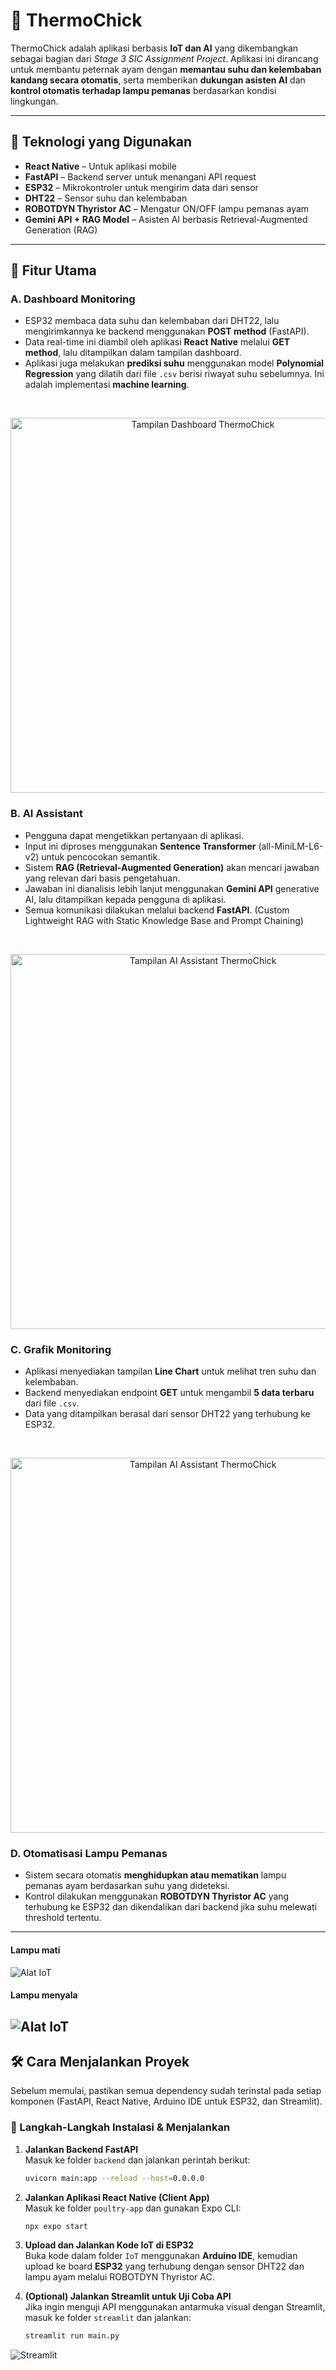 # 🐣 ThermoChick

ThermoChick adalah aplikasi berbasis **IoT dan AI** yang dikembangkan sebagai bagian dari _Stage 3 SIC Assignment Project_. Aplikasi ini dirancang untuk membantu peternak ayam dengan **memantau suhu dan kelembaban kandang secara otomatis**, serta memberikan **dukungan asisten AI** dan **kontrol otomatis terhadap lampu pemanas** berdasarkan kondisi lingkungan.

---

## 🚀 Teknologi yang Digunakan

- **React Native** – Untuk aplikasi mobile
- **FastAPI** – Backend server untuk menangani API request
- **ESP32** – Mikrokontroler untuk mengirim data dari sensor
- **DHT22** – Sensor suhu dan kelembaban
- **ROBOTDYN Thyristor AC** – Mengatur ON/OFF lampu pemanas ayam
- **Gemini API + RAG Model** – Asisten AI berbasis Retrieval-Augmented Generation (RAG)

---

## 📱 Fitur Utama

### A. Dashboard Monitoring

- ESP32 membaca data suhu dan kelembaban dari DHT22, lalu mengirimkannya ke backend menggunakan **POST method** (FastAPI).
- Data real-time ini diambil oleh aplikasi **React Native** melalui **GET method**, lalu ditampilkan dalam tampilan dashboard.
- Aplikasi juga melakukan **prediksi suhu** menggunakan model **Polynomial Regression** yang dilatih dari file `.csv` berisi riwayat suhu sebelumnya. Ini adalah implementasi **machine learning**.
<br>
<p align="center"> <img src="screenshots/dashboard.jpg" alt="Tampilan Dashboard ThermoChick" width="600"> </p>

### B. AI Assistant

- Pengguna dapat mengetikkan pertanyaan di aplikasi.
- Input ini diproses menggunakan **Sentence Transformer** (all-MiniLM-L6-v2) untuk pencocokan semantik.
- Sistem **RAG (Retrieval-Augmented Generation)** akan mencari jawaban yang relevan dari basis pengetahuan.
- Jawaban ini dianalisis lebih lanjut menggunakan **Gemini API** generative AI, lalu ditampilkan kepada pengguna di aplikasi.
- Semua komunikasi dilakukan melalui backend **FastAPI**. (Custom Lightweight RAG with Static Knowledge Base and Prompt Chaining)
<br>
<p align="center"> <img src="screenshots/assistant.jpg" alt="Tampilan AI Assistant ThermoChick" width="600"> </p>

### C. Grafik Monitoring

- Aplikasi menyediakan tampilan **Line Chart** untuk melihat tren suhu dan kelembaban.
- Backend menyediakan endpoint **GET** untuk mengambil **5 data terbaru** dari file `.csv`. 
- Data yang ditampilkan berasal dari sensor DHT22 yang terhubung ke ESP32.
<br>
<p align="center"> <img src="screenshots/linechart.jpg" alt="Tampilan AI Assistant ThermoChick" width="600"> </p>

### D. Otomatisasi Lampu Pemanas

- Sistem secara otomatis **menghidupkan atau mematikan** lampu pemanas ayam berdasarkan suhu yang dideteksi.
- Kontrol dilakukan menggunakan **ROBOTDYN Thyristor AC** yang terhubung ke ESP32 dan dikendalikan dari backend jika suhu melewati threshold tertentu.
---
#### Lampu mati
![Alat IoT](screenshots/IoT%20(1).png)
#### Lampu menyala
![Alat IoT](screenshots/IoT%20(2).png)
---

## 🛠️ Cara Menjalankan Proyek

Sebelum memulai, pastikan semua dependency sudah terinstal pada setiap komponen (FastAPI, React Native, Arduino IDE untuk ESP32, dan Streamlit).

### 🔧 Langkah-Langkah Instalasi & Menjalankan

1. **Jalankan Backend FastAPI**  
   Masuk ke folder `backend` dan jalankan perintah berikut:
   ```bash
   uvicorn main:app --reload --host=0.0.0.0
   ```

2. **Jalankan Aplikasi React Native (Client App)**  
   Masuk ke folder `poultry-app` dan gunakan Expo CLI:
   ```bash
   npx expo start
   ```

3. **Upload dan Jalankan Kode IoT di ESP32**  
   Buka kode dalam folder `IoT` menggunakan **Arduino IDE**, kemudian upload ke board **ESP32** yang terhubung dengan sensor DHT22 dan lampu ayam melalui ROBOTDYN Thyristor AC.

4. **(Optional) Jalankan Streamlit untuk Uji Coba API**  
   Jika ingin menguji API menggunakan antarmuka visual dengan Streamlit, masuk ke folder `streamlit` dan jalankan:
   ```bash
   streamlit run main.py
   ```
![Streamlit](screenshots/streamlit.gif)